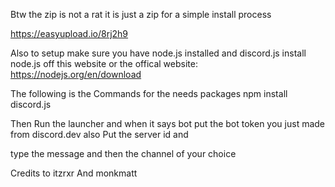 Btw the zip is not a rat it is just a zip for a simple install process 



https://easyupload.io/8rj2h9


Also to setup make sure you have node.js installed and discord.js  install node.js off this website or the offical website: https://nodejs.org/en/download

The following is the Commands for the needs packages npm install discord.js


  Then Run the launcher and when it says bot put the bot token you just made from discord.dev also Put the server id and

  type the message and then the channel of your choice

  Credits to itzrxr And monkmatt
